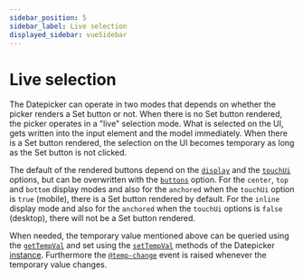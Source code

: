 ```yaml
---
sidebar_position: 5
sidebar_label: Live selection
displayed_sidebar: vueSidebar
---
```


# Live selection

The Datepicker can operate in two modes that depends on whether the picker renders a Set button or not. When there is no Set button rendered, the picker operates in a "live" selection mode. What is selected on the UI, gets written into the input element and the model immediately. When there is a Set button rendered, the selection on the UI becomes temporary as long as the Set button is not clicked.

The default of the rendered buttons depend on the [`display`](./api#opt-display) and the [`touchUi`](./api#opt-touchUI) options, but can be overwritten with the [`buttons`](./api#opt-buttons) option. For the `center`, `top` and `bottom` display modes and also for the `anchored` when the `touchUi` option is `true` (mobile), there is a Set button rendered by default. For the `inline` display mode and also for the `anchored` when the `touchUi` options is `false` (desktop), there will not be a Set button rendered.

When needed, the temporary value mentioned above can be queried using the [`getTempVal`](./api#method-getTempVal) and set using the [`setTempVal`](./api#method-setTempVal) methods of the Datepicker [instance](../core-concepts/instance). Furthermore the [`@temp-change`](./api#event-onTempChange) event is raised whenever the temporary value changes.
